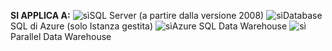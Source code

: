 <Token>**SI APPLICA A:** ![sì](media/yes.png)SQL Server (a partire dalla versione 2008) ![sì](media/yes.png)Database SQL di Azure (solo Istanza gestita) ![sì](media/no.png)Azure SQL Data Warehouse ![sì](media/yes.png)Parallel Data Warehouse </Token>